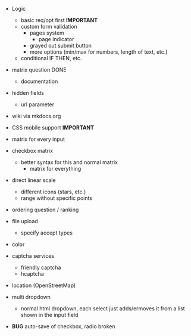 - Logic
	- basic req/opt first **IMPORTANT**
	- custom form validation
		- pages system
			- page indicator
		- grayed out submit button
		- more options (min/max for numbers, length of text, etc.)
	- conditional IF THEN, etc.
- matrix question DONE
	- documentation
- hidden fields
	- url parameter
- wiki via mkdocs.org
- CSS mobile support **IMPORTANT**
- matrix for every input
- checkbox matrix
	- better syntax for this and normal matrix
		- matrix for everything
- direct linear scale
	- different icons (stars, etc.)
	- range without specific points
- ordering question / ranking
- file upload
	- specify accept types
- color
- captcha services
	- friendly captcha
	- hcaptcha
- location (OpenStreetMap)

- multi dropdown
	- normal html dropdown, each select just adds/ermoves it from a list shown in the input field

- **BUG** auto-save of checkbox, radio broken